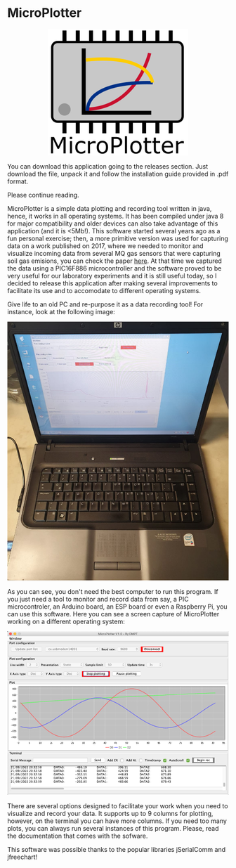 # MicroPlotter

<p align="center">
    <img src="ImagesReadme/bigLogoMPWBg.png">
</p>

You can download this application going to the releases section. Just download the file, unpack it and follow the installation guide provided in .pdf format.

Please continue reading.

MicroPlotter is a simple data plotting and recording tool written in java, hence, it works in all operating systems. It has been compiled under java 8 for major compatibility and older devices can also take advantage of this application (and it is <5Mb!). This software started several years ago as a fun personal exercise; then, a more primitive version was used for capturing data on a work published on 2017, where we needed to monitor and visualize incoming data from several MQ gas sensors that were capturing soil gas emisions, you can check the paper <a href="https://www.sciencedirect.com/science/article/abs/pii/S0168169916304070?via%3Dihub">here</a>. At that time we captured the data using a PIC16F886 microcontroller and the software proved to be very useful for our laboratory experiments and it is still useful today, so I decided to release this application after making several improvements to facilitate its use and to accomodate to different operating systems.

Give life to an old PC and re-purpose it as a data recording tool! For instance, look at the following image:

<p align="center">
    <img src="ImagesReadme/MicroPlotter&OldPC.jpeg">
</p>

As you can see, you don't need the best computer to run this program. If you just need a tool to monitor and record data from say, a PIC microcontroler, an Arduino board, an ESP board or even a Raspberry Pi, you can use this software. Here you can see a screen capture of MicroPlotter working on a different operating system:

<p align="center">
    <img src="ImagesReadme/MicroPlotterCapture.png">
</p>

There are several options designed to facilitate your work when you need to visualize and record your data. It supports up to 9 columns for plotting, however, on the terminal you can have more columns. If you need too many plots, you can always run several instances of this program. Please, read the documentation that comes with the sofware.

This software was possible thanks to the popular libraries jSerialComm and jfreechart!